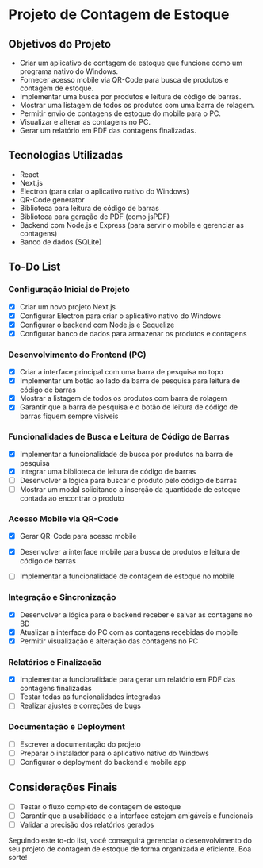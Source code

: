 
# Projeto de Contagem de Estoque

## Objetivos do Projeto
- Criar um aplicativo de contagem de estoque que funcione como um programa nativo do Windows.
- Fornecer acesso mobile via QR-Code para busca de produtos e contagem de estoque.
- Implementar uma busca por produtos e leitura de código de barras.
- Mostrar uma listagem de todos os produtos com uma barra de rolagem.
- Permitir envio de contagens de estoque do mobile para o PC.
- Visualizar e alterar as contagens no PC.
- Gerar um relatório em PDF das contagens finalizadas.

## Tecnologias Utilizadas
- React
- Next.js
- Electron (para criar o aplicativo nativo do Windows)
- QR-Code generator
- Biblioteca para leitura de código de barras
- Biblioteca para geração de PDF (como jsPDF)
- Backend com Node.js e Express (para servir o mobile e gerenciar as contagens)
- Banco de dados (SQLite)

## To-Do List

### Configuração Inicial do Projeto
- [x] Criar um novo projeto Next.js
- [x] Configurar Electron para criar o aplicativo nativo do Windows
- [x] Configurar o backend com Node.js e Sequelize
- [x] Configurar banco de dados para armazenar os produtos e contagens

### Desenvolvimento do Frontend (PC)
- [x] Criar a interface principal com uma barra de pesquisa no topo
- [x] Implementar um botão ao lado da barra de pesquisa para leitura de código de barras
- [x] Mostrar a listagem de todos os produtos com barra de rolagem
- [x] Garantir que a barra de pesquisa e o botão de leitura de código de barras fiquem sempre visíveis

### Funcionalidades de Busca e Leitura de Código de Barras
- [x] Implementar a funcionalidade de busca por produtos na barra de pesquisa
- [x] Integrar uma biblioteca de leitura de código de barras
- [ ] Desenvolver a lógica para buscar o produto pelo código de barras
- [ ] Mostrar um modal solicitando a inserção da quantidade de estoque contada ao encontrar o produto

### Acesso Mobile via QR-Code
- [x] Gerar QR-Code para acesso mobile
- [x] Desenvolver a interface mobile para busca de produtos e leitura de código de barras
- [ ] Implementar a funcionalidade de contagem de estoque no mobile


### Integração e Sincronização
- [x] Desenvolver a lógica para o backend receber e salvar as contagens no BD
- [x] Atualizar a interface do PC com as contagens recebidas do mobile
- [x] Permitir visualização e alteração das contagens no PC

### Relatórios e Finalização
- [x] Implementar a funcionalidade para gerar um relatório em PDF das contagens finalizadas
- [ ] Testar todas as funcionalidades integradas
- [ ] Realizar ajustes e correções de bugs

### Documentação e Deployment
- [ ] Escrever a documentação do projeto
- [ ] Preparar o instalador para o aplicativo nativo do Windows
- [ ] Configurar o deployment do backend e mobile app

## Considerações Finais
- [ ] Testar o fluxo completo de contagem de estoque
- [ ] Garantir que a usabilidade e a interface estejam amigáveis e funcionais
- [ ] Validar a precisão dos relatórios gerados

Seguindo este to-do list, você conseguirá gerenciar o desenvolvimento do seu projeto de contagem de estoque de forma organizada e eficiente. Boa sorte!